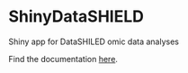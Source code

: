 # ShinyDataSHIELD
Shiny app for DataSHILED omic data analyses

Find the documentation [here](https://isglobal-brge.github.io/ShinyDataSHIELD_bookdown/).
